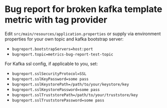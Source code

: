 # Bug report for broken kafka template metric with tag provider

Edit `src/main/resources/application.properties` or supply via environment properties for your own topic and kafka bootstrap server:

* `bugreport.bootstrapServers=host:port`
* `bugreport.topic=metrics-bug-report-test-topic`

For Kafka ssl config, if applicable to you, set:

* `bugreport.sslSecurityProtocol=SSL`
* `bugreport.sslKeyPassword=some pass`
* `bugreport.sslKeystorePath=/path/to/your/keystore/key`
* `bugreport.sslKeystorePassword=some pass`
* `bugreport.sslTruststorePath=/path/to/your/truststore/key`
* `bugreport.sslTruststorePassword=some pass`
